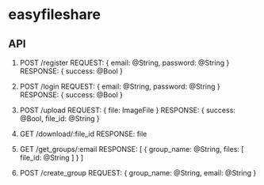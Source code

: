 # easyfileshare

## API
1. POST /register
REQUEST:
{
	email: @String,
	password: @String
}
RESPONSE:
{
	success: @Bool
}

2. POST /login
REQUEST:
{
	email: @String,
	password: @String
}
RESPONSE:
{
	success: @Bool
}

3. POST /upload
REQUEST:
{
	file: ImageFile
}
RESPONSE:
{
	success: @Bool,
	file_id: @String
}

4. GET /download/:file_id
RESPONSE:
file

5. GET /get_groups/:email
RESPONSE:
[
	{
		group_name: @String,
		files: [
			file_id: @String
		]
	}
]

6. POST /create_group
REQUEST:
{
	group_name: @String,
	email: @String
}